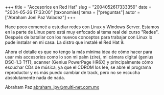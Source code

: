 +++
title = "Accesorios en Red Hat"
slug = "2004052617333359"
date = "2004-05-26 17:33:00"
[taxonomies]
tema = ["preguntas"]
autor = ["Abraham Joel Paz Valadez"]
+++

Hace poco comencé a estudiar redes con Linux y Windows Server. Estamos
en la parte de Linux pero está muy enfocado al tema real del curso
&quot;Redes&quot;. Después de batallar con los nuevos conceptos para
trabajar con Linux lo pude instalar en mi casa. La distro que instalé el
Red Hat 9.

<!-- more -->
Ahora el detalle es que no tengo la más mínima idea de cómo hacer para
usar mis accesorios como lo son mi palm (zire), mi cámara digital
(genius DSC-1.3 TfT), scanner (Genius PowerPage HR6X) y principalmente
cómo escuchar CDs de música, ya que el CDROM los lee, se abre el
programa reproductor y es más puedo cambiar de track, pero no se escucha
absolutamente nada de nada.

Abraham Paz abraham_jpv@multi-net.com.mx

